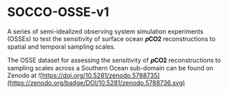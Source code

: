 # SOCCO-OSSE-v1


A series of semi-idealized observing system simulation experiments (OSSEs) to test the sensitivity of surface ocean 𝒑𝐂𝐎𝟐 reconstructions to spatial and temporal sampling scales.


The OSSE dataset for assessing the sensitivity of 𝒑𝐂𝐎𝟐 reconstructions to sampling scales across a Southern Ocean sub-domain can be found on Zenodo at
![https://doi.org/10.5281/zenodo.5788735](https://zenodo.org/badge/DOI/10.5281/zenodo.5788736.svg)


